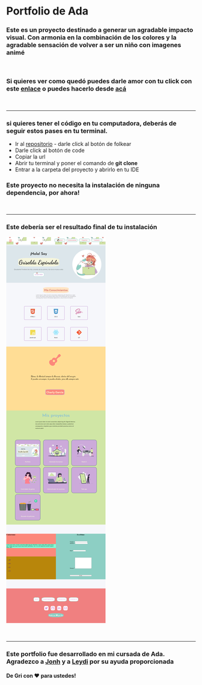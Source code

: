 # Portfolio de Ada

### Este es un proyecto destinado a generar un agradable impacto visual. Con armonia en la combinación de los colores y la agradable sensación de volver a ser un niño con imagenes animé
<br>

### Si quieres ver como quedó puedes darle amor con tu click con este [enlace](https://github.com/gri-espindola/proyecto-ada) o puedes hacerlo desde [acá]()



<br>


***

### si quieres tener el código en tu computadora, deberás de seguir estos pases en tu terminal.


- Ir al [repositorio](https://tender-panini-774525.netlify.app/) - darle click al botón de folkear
- Darle click al botón de code
- Copiar la url
- Abrir tu terminal y poner el comando de **git clone <url>**
- Entrar a la carpeta del proyecto y abrirlo en tu IDE 

### Este proyecto no necesita la instalación de ninguna dependencia, por ahora!

<br>

***

### Este debería ser el resultado final de tu instalación 


![imagen](./imagenes/scream-de-portfolio.png)

<br>

***

### Este portfolio fue desarrollado en mi cursada de Ada. Agradezco a [Jonh]() y a [Leydi]() por su ayuda proporcionada 

#### De Gri con ❤ para ustedes!